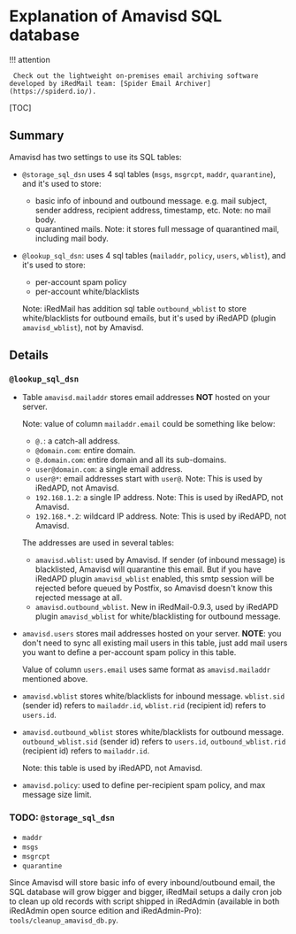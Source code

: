 # Explanation of Amavisd SQL database

!!! attention

	 Check out the lightweight on-premises email archiving software developed by iRedMail team: [Spider Email Archiver](https://spiderd.io/).

[TOC]

## Summary

Amavisd has two settings to use its SQL tables:

* `@storage_sql_dsn` uses 4 sql tables (`msgs`, `msgrcpt`, `maddr`,
  `quarantine`), and it's used to store:

    * basic info of inbound and outbound message. e.g. mail subject,
      sender address, recipient address, timestamp, etc. Note: no mail body.
    * quarantined mails. Note: it stores full message of quarantined mail,
      including mail body.

* `@lookup_sql_dsn`: uses 4 sql tables (`mailaddr`, `policy`, `users`,
  `wblist`), and it's used to store:

    * per-account spam policy
    * per-account white/blacklists

    Note: iRedMail has addition sql table `outbound_wblist` to store
    white/blacklists for outbound emails, but it's used by iRedAPD (plugin
    `amavisd_wblist`), not by Amavisd.

## Details

### `@lookup_sql_dsn`

* Table `amavisd.mailaddr` stores email addresses __NOT__ hosted on your server.

    Note: value of column `mailaddr.email` could be something like below:

    * `@.`: a catch-all address.
    * `@domain.com`: entire domain.
    * `@.domain.com`: entire domain and all its sub-domains.
    * `user@domain.com`: a single email address.
    * `user@*`: email addresses start with `user@`. Note: This is used by iRedAPD, not Amavisd.
    * `192.168.1.2`: a single IP address. Note: This is used by iRedAPD, not Amavisd.
    * `192.168.*.2`: wildcard IP address. Note: This is used by iRedAPD, not Amavisd.

    The addresses are used in several tables:

    * `amavisd.wblist`: used by Amavisd. If sender (of inbound message) is
      blacklisted, Amavisd will quarantine this email. But if you have iRedAPD
      plugin `amavisd_wblist` enabled, this smtp session will be rejected before
      queued by Postfix, so Amavisd doesn't know this rejected message at all.
    * `amavisd.outbound_wblist`. New in iRedMail-0.9.3, used by iRedAPD plugin
      `amavisd_wblist` for white/blacklisting for outbound message.

* `amavisd.users` stores mail addresses hosted on your server. __NOTE__: you
  don't need to sync all existing mail users in this table, just add mail users
  you want to define a per-account spam policy in this table.

    Value of column `users.email` uses same format as `amavisd.mailaddr` mentioned above.

* `amavisd.wblist` stores white/blacklists for inbound message. `wblist.sid`
  (sender id) refers to `mailaddr.id`, `wblist.rid` (recipient id) refers to
  `users.id`.

* `amavisd.outbound_wblist` stores white/blacklists for outbound message.
  `outbound_wblist.sid` (sender id) refers to `users.id`, `outbound_wblist.rid`
  (recipient id) refers to `mailaddr.id`.

    Note: this table is used by iRedAPD, not Amavisd.

* `amavisd.policy`: used to define per-recipient spam policy, and max message
  size limit.

### TODO: `@storage_sql_dsn`

* `maddr`
* `msgs`
* `msgrcpt`
* `quarantine`

Since Amavisd will store basic info of every inbound/outbound email, the SQL
database will grow bigger and bigger, iRedMail setups a daily cron job to
clean up old records with script shipped in iRedAdmin (available in both
iRedAdmin open source edition and iRedAdmin-Pro): `tools/cleanup_amavisd_db.py`.
